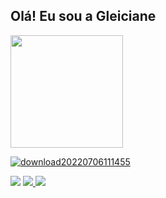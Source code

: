 ## Olá! Eu sou a Gleiciane 

<div align="">
 <a href="https://github.com/">
 <img height="180em" src="https://github-readme-stats.vercel.app/api?username=Gleiciane&show_icons=Falso&theme=dracula&include_all_commits=true&count_private=true"/>
</div>
</div>
  
 <div>
 
 ![download20220706111455](https://user-images.githubusercontent.com/109320087/179359816-346c0b2d-73b0-465d-bab8-b0a768955378.png)
  
 <a href="https://instagram.com/gleice.veras98" target="_blank"><img src="https://img.shields.io/badge/-Instagram-%23E4405F?style=for-the-badge&logo=instagram&logoColor=white" target="_blank"></a>
 <a href = "mailto:gleicianeveras2015@gmail.com"><img src="https://img.shields.io/badge/-Gmail-%23333?style=for-the-badge&logo=gmail&logoColor=white" target="_blank">    </a>
 <a href="https://www.linkedin.com/in/gleiciane-s-5a5884109" target="_blank"><img src="https://img.shields.io/badge/-LinkedIn-%230077B5?style=for-the-badge&logo=linkedin&logoColor=white" target="_blank"></a> 
 
</div>
  
  
